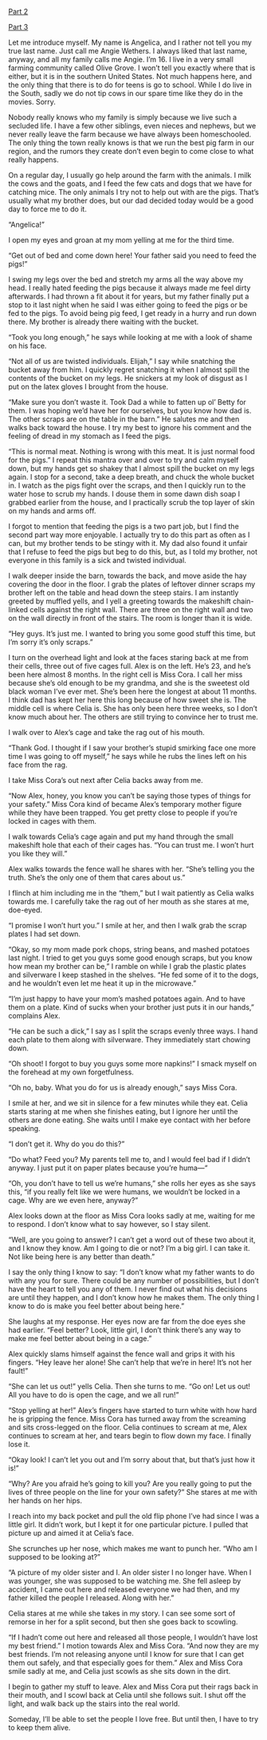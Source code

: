 [Part 2](
https://www.reddit.com/r/nosleep/comments/cho4kx/im_the_only_one_in_my_family_who_isnt_a_cannibal/?utm_source=share&utm_medium=ios_app)

[Part 3](
https://www.reddit.com/r/nosleep/comments/cph8uq/im_the_only_one_in_my_family_who_isnt_a_cannibal/?utm_source=share&utm_medium=ios_app)

Let me introduce myself. My name is Angelica, and I rather not tell you my true last name. Just call me Angie Wethers. I always liked that last name, anyway, and all my family calls me Angie. I’m 16. I live in a very small farming community called Olive Grove. I won’t tell you exactly where that is either, but it is in the southern United States. Not much happens here, and the only thing that there is to do for teens is go to school. While I do live in the South, sadly we do not tip cows in our spare time like they do in the movies. Sorry.

Nobody really knows who my family is simply because we live such a secluded life. I have a few other siblings, even nieces and nephews, but we never really leave the farm because we have always been homeschooled. The only thing the town really knows is that we run the best pig farm in our region, and the rumors they create don’t even begin to come close to what really happens.

On a regular day, I usually go help around the farm with the animals. I milk the cows and the goats, and I feed the few cats and dogs that we have for catching mice. The only animals I try not to help out with are the pigs. That’s usually what my brother does, but our dad decided today would be a good day to force me to do it.

“Angelica!”

I open my eyes and groan at my mom yelling at me for the third time.

“Get out of bed and come down here! Your father said you need to feed the pigs!”

I swing my legs over the bed and stretch my arms all the way above my head. I really hated feeding the pigs because it always made me feel dirty afterwards. I had thrown a fit about it for years, but my father finally put a stop to it last night when he said I was either going to feed the pigs or be fed to the pigs. To avoid being pig feed, I get ready in a hurry and run down there. My brother is already there waiting with the bucket.

“Took you long enough,” he says while looking at me with a look of shame on his face.

“Not all of us are twisted individuals. Elijah,” I say while snatching the bucket away from him. I quickly regret snatching it when I almost spill the contents of the bucket on my legs. He snickers at my look of disgust as I put on the latex gloves I brought from the house.

“Make sure you don’t waste it. Took Dad a while to fatten up ol’ Betty for them. I was hoping we’d have her for ourselves, but you know how dad is. The other scraps are on the table in the barn.” He salutes me and then walks back toward the house. I try my best to ignore his comment and the feeling of dread in my stomach as I feed the pigs.

“This is normal meat. Nothing is wrong with this meat. It is just normal food for the pigs.” I repeat this mantra over and over to try and calm myself down, but my hands get so shakey that I almost spill the bucket on my legs again. I stop for a second, take a deep breath, and chuck the whole bucket in. I watch as the pigs fight over the scraps, and then I quickly run to the water hose to scrub my hands. I douse them in some dawn dish soap I grabbed earlier from the house, and I practically scrub the top layer of skin on my hands and arms off.

I forgot to mention that feeding the pigs is a two part job, but I find the second part way more enjoyable. I actually try to do this part as often as I can, but my brother tends to be stingy with it. My dad also found it unfair that I refuse to feed the pigs but beg to do this, but, as I told my brother, not everyone in this family is a sick and twisted individual.

I walk deeper inside the barn, towards the back, and move aside the hay covering the door in the floor. I grab the plates of leftover dinner scraps my brother left on the table and head down the steep stairs. I am instantly greeted by muffled yells, and I yell a greeting towards the makeshift chain-linked cells against the right wall. There are three on the right wall and two on the wall directly in front of the stairs. The room is longer than it is wide.

“Hey guys. It’s just me. I wanted to bring you some good stuff this time, but I’m sorry it’s only scraps.”

I turn on the overhead light and look at the faces staring back at me from their cells, three out of five cages full. Alex is on the left. He’s 23, and he’s been here almost 8 months. In the right cell is Miss Cora. I call her miss because she’s old enough to be my grandma, and she is the sweetest old black woman I’ve ever met. She’s been here the longest at about 11 months. I think dad has kept her here this long because of how sweet she is. The middle cell is where Celia is. She has only been here three weeks, so I don’t know much about her. The others are still trying to convince her to trust me.

I walk over to Alex’s cage and take the rag out of his mouth.

“Thank God. I thought if I saw your brother’s stupid smirking face one more time I was going to off myself,” he says while he rubs the lines left on his face from the rag.

I take Miss Cora’s out next after Celia backs away from me.

“Now Alex, honey, you know you can’t be saying those types of things for your safety.” Miss Cora kind of became Alex’s temporary mother figure while they have been trapped. You get pretty close to people if you’re locked in cages with them.

I walk towards Celia’s cage again and put my hand through the small makeshift hole that each of their cages has. “You can trust me. I won’t hurt you like they will.”

Alex walks towards the fence wall he shares with her. “She’s telling you the truth. She’s the only one of them that cares about us.”

I flinch at him including me in the “them,” but I wait patiently as Celia walks towards me. I carefully take the rag out of her mouth as she stares at me, doe-eyed.

“I promise I won’t hurt you.” I smile at her, and then I walk grab the scrap plates I had set down.

“Okay, so my mom made pork chops, string beans, and mashed potatoes last night. I tried to get you guys some good enough scraps, but you know how mean my brother can be,” I ramble on while I grab the plastic plates and silverware I keep stashed in the shelves. “He fed some of it to the dogs, and he wouldn’t even let me heat it up in the microwave.”

“I’m just happy to have your mom’s mashed potatoes again. And to have them on a plate. Kind of sucks when your brother just puts it in our hands,” complains Alex.

“He can be such a dick,” I say as I split the scraps evenly three ways. I hand each plate to them along with silverware. They immediately start chowing down.

“Oh shoot! I forgot to buy you guys some more napkins!” I smack myself on the forehead at my own forgetfulness.

“Oh no, baby. What you do for us is already enough,” says Miss Cora.

I smile at her, and we sit in silence for a few minutes while they eat. Celia starts staring at me when she finishes eating, but I ignore her until the others are done eating. She waits until I make eye contact with her before speaking.

“I don’t get it. Why do you do this?”

“Do what? Feed you? My parents tell me to, and I would feel bad if I didn’t anyway. I just put it on paper plates because you’re huma—“

“Oh, you don’t have to tell us we’re humans,” she rolls her eyes as she says this, “if you really felt like we were humans, we wouldn’t be locked in a cage. Why are we even here, anyway?”

Alex looks down at the floor as Miss Cora looks sadly at me, waiting for me to respond. I don’t know what to say however, so I stay silent.

“Well, are you going to answer? I can’t get a word out of these two about it, and I know they know. Am I going to die or not? I’m a big girl. I can take it. Not like being here is any better than death.”

I say the only thing I know to say: “I don’t know what my father wants to do with any you for sure. There could be any number of possibilities, but I don’t have the heart to tell you any of them. I never find out what his decisions are until they happen, and I don’t know how he makes them. The only thing I know to do is make you feel better about being here.”

She laughs at my response. Her eyes now are far from the doe eyes she had earlier. “Feel better? Look, little girl, I don’t think there’s any way to make me feel better about being in a cage.”

Alex quickly slams himself against the fence wall and grips it with his fingers. “Hey leave her alone! She can’t help that we’re in here! It’s not her fault!”

“She can let us out!” yells Celia. Then she turns to me. “Go on! Let us out! All you have to do is open the cage, and we all run!”

“Stop yelling at her!” Alex’s fingers have started to turn white with how hard he is gripping the fence. Miss Cora has turned away from the screaming and sits cross-legged on the floor. Celia continues to scream at me, Alex continues to scream at her, and tears begin to flow down my face. I finally lose it.

“Okay look! I can’t let you out and I’m sorry about that, but that’s just how it is!”

“Why? Are you afraid he’s going to kill you? Are you really going to put the lives of three people on the line for your own safety?” She stares at me with her hands on her hips.

I reach into my back pocket and pull the old flip phone I’ve had since I was a little girl. It didn’t work, but I kept it for one particular picture. I pulled that picture up and aimed it at Celia’s face. 

She scrunches up her nose, which makes me want to punch her. “Who am I supposed to be looking at?”

“A picture of my older sister and I. An older sister I no longer have. When I was younger, she was supposed to be watching me. She fell asleep by accident, I came out here and released everyone we had then, and my father killed the people I released. Along with her.”

Celia stares at me while she takes in my story. I can see some sort of remorse in her for a split second, but then she goes back to scowling.

“If I hadn’t come out here and released all those people, I wouldn’t have lost my best friend.” I motion towards Alex and Miss Cora. “And now they are my best friends. I’m not releasing anyone until I know for sure that I can get them out safely, and that especially goes for them.” Alex and Miss Cora smile sadly at me, and Celia just scowls as she sits down in the dirt.

I begin to gather my stuff to leave. Alex and Miss Cora put their rags back in their mouth, and I scowl back at Celia until she follows suit. I shut off the light, and walk back up the stairs into the real world.

Someday, I’ll be able to set the people I love free. But until then, I have to try to keep them alive.